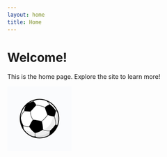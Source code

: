 ```yaml
---
layout: home
title: Home
---
```


# Welcome!

This is the home page. Explore the site to learn more!

![Soccer ball](soccer-ball.png)
